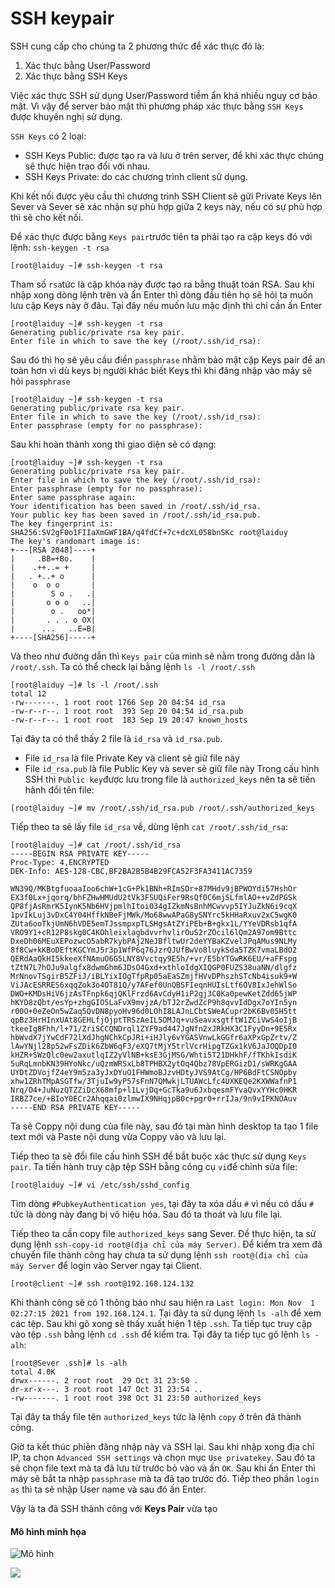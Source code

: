 ﻿# SSH keypair
SSH cung cấp cho chúng ta 2 phương thức để xác thực đó là:

1. Xác thực bằng User/Password
1. Xác thực bằng SSH Keys

Việc xác thực SSH sử dụng User/Password tiềm ẩn khá nhiều nguy cơ bảo mật. Vì vậy để server bảo mật thì phương pháp xác thực bằng `SSH Keys` được khuyến nghị sử dụng.

`SSH Keys` có 2 loại: 
- SSH Keys Public: được tạo ra và lưu ở trên server, để khi xác thực chúng sẽ thực hiện trao đổi với nhau.
- SSH Keys Private: do các chương trình client sử dụng.

Khi kết nối được yêu cầu thì chương trình SSH Client sẽ gửi Private Keys lên Sever và Sever sẽ xác nhận sự phù hợp giữa 2 keys này, nếu có sự phù hợp thì sẽ cho kết nối.

Để xác thực được bằng `Keys pair`trước tiên ta phải tạo ra cặp keys đó với lệnh: `ssh-keygen -t rsa`
```
[root@laiduy ~]# ssh-keygen -t rsa

```
Tham số `rsa`tức là cặp khóa này được tạo ra bằng thuật toán RSA.
Sau khi nhập xong dòng lệnh trên và ấn Enter thì dòng đầu tiên họ sẽ hỏi ta muốn lưu cặp Keys này ở đâu. Tại đây nếu muốn lưu mặc định thì chỉ cần ấn Enter 
```
[root@laiduy ~]# ssh-keygen -t rsa
Generating public/private rsa key pair.
Enter file in which to save the key (/root/.ssh/id_rsa): 
```
Sau đó thì họ sẽ yêu cầu điền `passphrase` nhằm bảo mật cặp Keys pair để an toàn hơn vì dù keys bị người khác biết Keys thì khi đăng nhập vào máy sẽ hỏi `passphrase`
```
[root@laiduy ~]# ssh-keygen -t rsa
Generating public/private rsa key pair.
Enter file in which to save the key (/root/.ssh/id_rsa): 
Enter passphrase (empty for no passphrase):
```
Sau khi hoàn thành xong thì giao diện sẽ có dạng: 
```
[root@laiduy ~]# ssh-keygen -t rsa
Generating public/private rsa key pair.
Enter file in which to save the key (/root/.ssh/id_rsa):
Enter passphrase (empty for no passphrase):
Enter same passphrase again:
Your identification has been saved in /root/.ssh/id_rsa.
Your public key has been saved in /root/.ssh/id_rsa.pub.
The key fingerprint is:
SHA256:SV2gF0o1FIIaXmGWF1BA/q4fdCf+7c+dcXL058bnSKc root@laiduy
The key's randomart image is:
+---[RSA 2048]----+
|     .BB=+Bo.    |
|    .++..= +     |
|   . +..+ o      |
|    o  o o       |
|        S o .   .|
|       o o o   ..|
|        o .   oo*|
|       . . . o OX|
|      ...   ..E=B|
+----[SHA256]-----+
```
Và theo như đường dẫn thì `Keys pair` của mình sẽ nằm trong đường dẫn là `/root/.ssh`. Ta có thể check lại bằng lệnh `ls -l /root/.ssh`
```
[root@laiduy ~]# ls -l /root/.ssh
total 12
-rw-------. 1 root root 1766 Sep 20 04:54 id_rsa
-rw-r--r--. 1 root root  393 Sep 20 04:54 id_rsa.pub
-rw-r--r--. 1 root root  183 Sep 19 20:47 known_hosts
```
Tại đây ta có thể thấy 2 file là `id_rsa` và `id_rsa.pub`. 
- File `id_rsa` là file Private Key và client sẽ giữ file này
- File `id_rsa.pub` là file Public Key và sever sẽ giữ file này
 Trong cấu hình SSH thì `Public key`được lưu trong file là `authorized_keys` nên ta sẽ tiến hành đổi tên file:
 ```
[root@laiduy ~]# mv /root/.ssh/id_rsa.pub /root/.ssh/authorized_keys
```
Tiếp theo ta sẽ lấy file `id_rsa` về, dùng lệnh `cat /root/.ssh/id_rsa`:
```
[root@laiduy ~]# cat /root/.ssh/id_rsa
-----BEGIN RSA PRIVATE KEY-----
Proc-Type: 4,ENCRYPTED
DEK-Info: AES-128-CBC,BF2BA2B5B4B29FCA52F3FA3411AC7359

WN39Q/MKBtgfuoaaIoo6chW+1cG+Pk1BNh+RImSDr+87MHdv9jBPWOYdi57HshOr
EX3f0Lx+jqorq/bhFZHwHMUdU2tVk3FSUQiFer9RsQf0C6mjSLfmlAO++vZdPGSk
QP8fjAsRmrK5IynK5Nb6HVjpmlhItoi034gIZkmNsBnhMCwvvp5IYJuZkN6i9cqX
1pvIkLuj3vDxC4Y04HffkNBeFjMWk/Mo68wwAPaG8ySNYrc5kHHaRxuv2xC5wgK0
ZUta6ooTkjUmN6hVDE5emTJssmpxpTLSHgsAtZYiPEb+B+gkx1L/YYeVDRsb1qfA
VRO9Y1+cR12P8skg0C4KOhleixlagbdvvrhvlirOuS2rZOcil6lQm2A97om9Bttc
DxeDh06MEuXEPozwcO5abR7kybPAj2NeJBfltwUr2deYYBaKZvelJPqAMus9NLMy
8f8Cw+kKBoDEftKGCYmJ5r3p1WfP6q76JzrQJUfBwVo8luykSda5TZK7vmaLBdO2
QERdAaQkHI5kkeeXfNAmuO6G5LNY8Vvctqy9E5h/+vr/E5bYTGwRK6EU/+aFFspg
tZtN7L7hOJu9algfx8dwmGhm6JDsO4Gxd+xthloIdgXIQGP0FUZS38uaNN/dlgfz
MrNnovTSgirB5ZFiJ/iBLYixIOgTfpRp05aEaSZmjfHVvDPhszhSTcNb4isuk9+W
ViJAcESRRES6xqqZok3o4OT81Q/y7AFef0UnQBSFIeqnHUIsLtf6OV8IxJehWlSo
DWO+KMDsHiV6jzAsTFnpk6qjQKlFrzd6AvCdyH1iP2gj3C0Ka0pewKetZdd65jWP
hKYD8zQbt/esYp+zhgGIO5LaFvX9mvjzA/bTJ2rZwdZcP9h8qvvIdDgx7oYIn5yn
r00O+0eZeOn5wZaq5QvDN8pyoHv96d0LOhI8LAJnLCbtSWeACupr2bK6Bv05H5tt
qpBz3HrHInxUAt8GEHLfjOjptTRSzAeIL5DMJq+vuSeavxsgtftW1ZCiVwS4oIjB
tkeeIg8Fhh/l+71/ZriSCCQNDrql1ZYF9ad447JgNfn2xJRkHX3C1FyyDn+9E5Rx
hbWvdX7jYwCdF72lXdJhgNChkCpJRi+iHJly6vYGASVnwLkGGfr6aXPxGpZrtv/Z
lAwYNjl28p52wFsZDik6ZbW6qF3/eXQ7tMjY5trlVcrHipgTZGx1kV6JaJOQDpI0
kHZR+SWzQlc0ew2axutlqIZ2yVlNB+ksE3GjMSG/Whti5T21DHkhF/fTKhkIsdiK
5uRqLmnbKN39HYoNkc/uQzmWRSxLb8TPHBX2ytOq4Qbz78VpERGizD1/sWRKgGAA
UYDtZDVojfZ4eY9m5za3yJxDYuO1FHWmoBJzvHDtyJVS9AtCg/HP6BdFtCSNOpby
xhw1ZRhTMpASGTfw/3TjuIw9yP57sFnN7QMwkjLTUAWcLfc4UXKEQe2KXWWafnP1
Nrq/O4+JuNuzQTZZiDcX68mfp+l1LvjDq+GcTka9u6JxbqesmFYvaQvxYYHc0HKR
IRBZ7ce/+BIoY0ECr2Ahqqai0zlmwIX9NHqjpB0c+pgr0+rrIJa/9n9vIPKNOAuv
-----END RSA PRIVATE KEY-----
```
Ta sẽ Coppy nội dung của file này, sau đó tại màn hình desktop ta tạo 1 file text mới và Paste nội dung vừa Coppy vào và lưu lại.

Tiếp theo ta sẽ đổi file cấu hình SSH để bắt buộc xác thực sử dụng `Keys pair`. Ta tiến hành truy cập tệp SSH bằng công cụ `vi`để chỉnh sửa file: 
```
[root@laiduy ~]# vi /etc/ssh/sshd_config
```
Tìm dòng `#PubkeyAuthentication yes`, tại đây ta xóa dấu `#` vì nếu có dấu `#` tức là dòng này đang bị vô hiệu hóa. Sau đó ta thoát và lưu file lại.

Tiếp theo ta cần copy file `authorized_keys` sang Sever. Để thực hiện, ta sử dụng lệnh `ssh-copy-id root@(địa chỉ của máy Server)`. Để kiểm tra xem đã chuyển file thành công hay chưa ta sử dụng lệnh `ssh root@(địa chỉ của máy Server` để login vào Server ngay tại Client. 
```
[root@client ~]# ssh root@192.168.124.132
```

Khi thành công sẽ có 1 thông báo như sau hiện ra `Last login: Mon Nov  1 02:27:15 2021 from 192.168.124.1`. Tại đây ta sử dụng lệnh `ls -alh` để xem các tệp. Sau khi gõ xong sẽ thấy xuất hiện 1 tệp `.ssh`. Ta tiếp tục truy cập vào tệp `.ssh` bằng lệnh `cd .ssh` để kiểm tra. Tại đây ta tiếp tục gõ lệnh `ls -alh`:
```
[root@Sever .ssh]# ls -alh
total 4.0K
drwx------. 2 root root  29 Oct 31 23:50 .
dr-xr-x---. 3 root root 147 Oct 31 23:54 ..
-rw-------. 1 root root 398 Oct 31 23:50 authorized_keys
```
Tại đây ta thấy file tên `authorized_keys` tức là lệnh `copy` ở trên đã thành công.


Giờ ta kết thúc phiên đăng nhập này và SSH lại. Sau khi nhập xong địa chỉ IP, ta chọn `Advanced SSH settings` và chọn mục `Use privatekey`. Sau đó ta sẽ chọn file text mà ta đã lưu từ trước bỏ vào và ấn `OK`. Sau khi ấn Enter thì máy sẽ bắt ta nhập `passphrase` mà ta đã tạo trước đó. Tiếp theo phần `login as` thì ta sẽ nhập User name và sau đó ấn Enter.

Vậy là ta đã SSH thành công với **Keys Pair** vừa tạo

#### Mô hình minh họa
![Mô hình](keypair.png)

![](planning.png)


